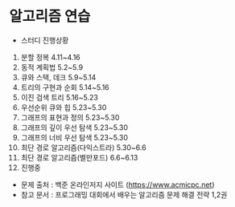 # 알고리즘 연습

 - 스터디 진행상황
  1. 분할 정복 4.11~4.16
  2. 동적 계획법 5.2~5.9
  3. 큐와 스택, 데크 5.9~5.14
  4. 트리의 구현과 순회 5.14~5.16
  5. 이진 검색 트리 5.16~5.23
  6. 우선순위 큐와 힙 5.23~5.30
  7. 그래프의 표현과 정의 5.23~5.30
  8. 그래프의 깊이 우선 탐색 5.23~5.30
  9. 그래프의 너비 우선 탐색 5.23~5.30
  10. 최단 경로 알고리즘(다익스트라) 5.30~6.6
  11. 최단 경로 알고리즘(벨만포드) 6.6~6.13
  12. 진행중
 - 문제 출처 : 백준 온라인저지 사이트 (https://www.acmicpc.net)
 - 참고 문서 : 프로그래밍 대회에서 배우는 알고리즘 문제 해결 전략 1,2권
  
  
